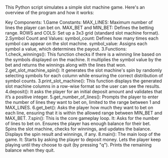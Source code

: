 This Python script simulates a simple slot machine game. Here's an overview of the program and how it works:

Key Components:
1.Game Constants:
MAX_LINES: Maximum number of lines the player can bet on.
MAX_BET and MIN_BET: Defines the betting range.
ROWS and COLS: Set up a 3x3 grid (standard slot machine format).
2.Symbol Count and Values:
symbol_count: Defines how many times each symbol can appear on the slot machine.
symbol_value: Assigns each symbol a value, which determines the payout.
3.Functions:
  1.check_winnings():
  This function checks if there is a winning line based on the symbols displayed on the machine.
 It multiplies the symbol value by the bet and returns the winnings along with the lines that won.
  2.get_slot_machine_spin():
   It generates the slot machine's spin by randomly selecting symbols for each column while ensuring the correct distribution of symbol counts.
  3.print_slot_machine():
   This function displays the generated slot machine columns in a row-wise format so the user can see the results.
 4.deposit():
  It asks the player for an initial deposit amount and validates that it’s a positive integer.
 5.get_number_of_lines():
  Prompts the player to enter the number of lines they want to bet on, limited to the range between 1 and MAX_LINES.
 6.get_bet():
  Asks the player how much they want to bet on each line, ensuring that it is within the allowed range between MIN_BET and MAX_BET.
 7.spin():
  This is the core gameplay loop. It:
  Asks for the number of lines to bet on.
  Ensures the player has enough balance for their bet.
  Spins the slot machine, checks for winnings, and updates the balance.
  Displays the spin result and winnings, if any.
 8.main():
  The main loop of the game. It:
  Starts by asking the player to deposit money.
 Lets the player keep playing until they choose to quit (by pressing "q").
 Prints the remaining balance when they quit.
